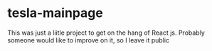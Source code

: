 # tesla-mainpage
This was just a liitle project to get on the hang of React js. Probably someone would like to improve on it, so I leave it public
